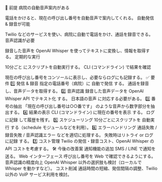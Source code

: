 📌 前提
病院の自動音声案内がある

電話をかけると、現在の呼び出し番号を自動音声で案内してくれる。
自動発信 & 録音が可能

Twilio などのサービスを使い、病院に自動で電話をかけ、通話を録音できる。
音声認識が必要

録音した音声を OpenAI Whisper を使ってテキストに変換し、情報を取得する。
定期的な実行

10分ごと にスクリプトを自動実行する。
CLI (コマンドライン) で結果を確認

現在の呼び出し番号をコンソールに表示し、必要ならログにも記録する。
✅ 要件
1️⃣ 発信 & 録音
指定の電話番号（病院）に 自動で発信 する。
通話を録音 し、音声データを取得する。
2️⃣ 音声認識
録音した音声データを OpenAI Whisper API でテキスト化 する。
日本語の音声 に対応する必要がある。
3️⃣ 番号の抽出
「現在の呼び出し番号は○○番です」 のような音声から数字部分を抽出する。
4️⃣ 結果の表示
CLI (コマンドライン) に現在の番号を表示 する。
ログに記録 して履歴を残す。
5️⃣ スケジューリング
10分ごとにスクリプトを 自動実行 する（schedule モジュールなどを利用）。
6️⃣ エラーハンドリング
通話失敗 / 録音失敗 / 音声認識エラー などを適切に処理する。
失敗時はリトライ or ログに記録 する。
7️⃣ コスト管理
Twilio の発信・録音コスト、OpenAI Whisper の API コストを考慮する。
🛠 今後の改善案
通知機能の追加
SMS / LINE で通知を送る。
Web インターフェース
呼び出し番号を Web で確認できるようにする。
音声認識の精度向上
OpenAI Whisper 以外の選択肢も検討（ローカルで Whisper を動かすなど）。
コスト削減
通話時間の短縮、発信間隔の調整、Twilio 以外の VoIP サービス利用を検討。

